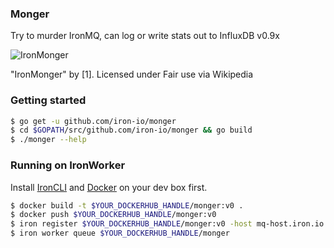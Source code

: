 ### Monger

Try to murder IronMQ, can log or write stats out to InfluxDB v0.9x

![IronMonger](https://upload.wikimedia.org/wikipedia/en/4/44/IronMonger.jpg)

"IronMonger" by [1]. Licensed under Fair use via Wikipedia

### Getting started

```sh
$ go get -u github.com/iron-io/monger
$ cd $GOPATH/src/github.com/iron-io/monger && go build
$ ./monger --help
```

### Running on IronWorker

Install [IronCLI](https://github.com/iron-io/ironcli) and
[Docker](https://docs.docker.com) on your dev box first.

```sh
$ docker build -t $YOUR_DOCKERHUB_HANDLE/monger:v0 .
$ docker push $YOUR_DOCKERHUB_HANDLE/monger:v0
$ iron register $YOUR_DOCKERHUB_HANDLE/monger:v0 -host mq-host.iron.io -t $token -p $project_id
$ iron worker queue $YOUR_DOCKERHUB_HANDLE/monger
```
